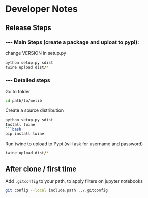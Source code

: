# Developer Notes 

## Release Steps
### --- Main Steps (create a package and uploat to pypi): 
change VERSION in setup.py 
```bash
python setup.py sdist
twine upload dist/*
```

### --- Detailed steps
Go to folder
```bash
cd path/to/welib
```

Create a source distribution
```bash
python setup.py sdist
Install twine
```bash
pip install twine
```
Run twine to upload to Pypi (will ask for username and password)
```bash
twine upload dist/*
```



## After clone / first time
Add `.gitconfig` to your path, to apply filters on jupyter notebooks
```bash
git config --local include.path ../.gitconfig
```
